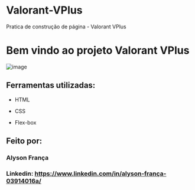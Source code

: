 # Valorant-VPlus
Pratica de construção de página - Valorant VPlus
# Bem vindo ao projeto Valorant VPlus

![image](https://user-images.githubusercontent.com/90937845/219433671-04d21eed-e3fa-414f-8189-4a6546704db0.png)

## Ferramentas utilizadas:

* HTML

* CSS

* Flex-box

## Feito por:

### Alyson França

### Linkedin: https://www.linkedin.com/in/alyson-frança-03914016a/